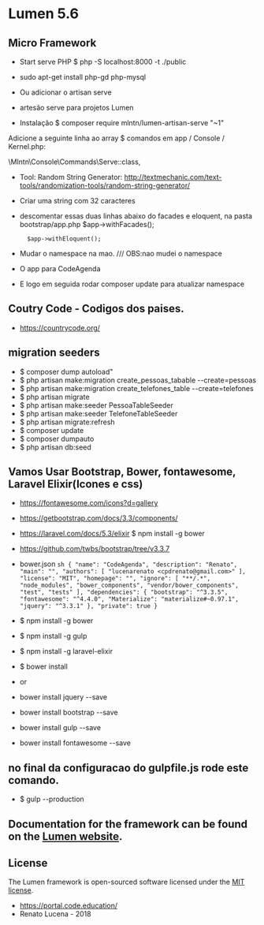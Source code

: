 
# Lumen 5.6
## Micro Framework

- Start serve PHP
$ php -S localhost:8000 -t ./public

- sudo apt-get install php-gd php-mysql
- Ou adicionar o artisan serve

- artesão serve para projetos Lumen

- Instalação
$ composer require mlntn/lumen-artisan-serve "~1"

Adicione a seguinte linha ao array $ comandos em app / Console / Kernel.php:

\Mlntn\Console\Commands\Serve::class,


- Tool: Random String Generator: http://textmechanic.com/text-tools/randomization-tools/random-string-generator/

- Criar uma string com 32 caracteres

- descomentar essas duas linhas abaixo do facades e eloquent, na pasta bootstrap/app.php
		$app->withFacades();

		$app->withEloquent();
- Mudar o namespace na mao. /// OBS:nao mudei o namespace
- O app para CodeAgenda
- E logo em seguida rodar composer update para atualizar namespace

## Coutry Code - Codigos dos paises.
- https://countrycode.org/ 

## migration seeders
- $ composer dump autoload"
- $ php artisan make:migration create_pessoas_tabable --create=pessoas
- $ php artisan make:migration create_telefones_table --create=telefones
- $ php artisan migrate
- $ php artisan make:seeder PessoaTableSeeder
- $ php artisan make:seeder TelefoneTableSeeder
- $ php artisan migrate:refresh
- $ composer update
- $ composer dumpauto
- $ php artisan db:seed


## Vamos Usar Bootstrap, Bower, fontawesome, Laravel Elixir(Icones e css)
- https://fontawesome.com/icons?d=gallery
- https://getbootstrap.com/docs/3.3/components/
- https://laravel.com/docs/5.3/elixir
$ npm install -g bower

- https://github.com/twbs/bootstrap/tree/v3.3.7

- bower.json
``sh
	{
  "name": "CodeAgenda",
  "description": "Renato",
  "main": "",
  "authors": [
    "lucenarenato <cpdrenato@gmail.com>"
  ],
  "license": "MIT",
  "homepage": "",
  "ignore": [
    "**/.*",
    "node_modules",
    "bower_components",
    "vendor/bower_components",
    "test",
    "tests"
  ],
  "dependencies": {
    "bootstrap": "^3.3.5",
    "fontawesome": "^4.4.0",
    "Materialize": "materialize#~0.97.1",
    "jquery": "^3.3.1"
  },
  "private": true
}
``
- $ npm install -g bower
- $ npm install -g gulp
- $ npm install -g laravel-elixir
- $ bower install
- or
- bower install jquery --save
- bower install bootstrap --save
- bower install gulp --save
- bower install fontawesome --save

## no final da configuracao do gulpfile.js rode este comando.
- $ gulp --production

## Documentation for the framework can be found on the [Lumen website](http://lumen.laravel.com/docs).

## License

The Lumen framework is open-sourced software licensed under the [MIT license](http://opensource.org/licenses/MIT).
- https://portal.code.education/
- Renato Lucena - 2018